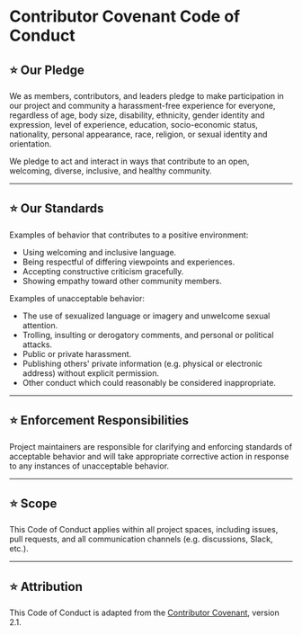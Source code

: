# Contributor Covenant Code of Conduct

## ⭐ Our Pledge

We as members, contributors, and leaders pledge to make participation in our project and community a harassment-free experience for everyone, regardless of age, body size, disability, ethnicity, gender identity and expression, level of experience, education, socio-economic status, nationality, personal appearance, race, religion, or sexual identity and orientation.

We pledge to act and interact in ways that contribute to an open, welcoming, diverse, inclusive, and healthy community.

---

## ⭐ Our Standards

Examples of behavior that contributes to a positive environment:
- Using welcoming and inclusive language.
- Being respectful of differing viewpoints and experiences.
- Accepting constructive criticism gracefully.
- Showing empathy toward other community members.

Examples of unacceptable behavior:
- The use of sexualized language or imagery and unwelcome sexual attention.
- Trolling, insulting or derogatory comments, and personal or political attacks.
- Public or private harassment.
- Publishing others' private information (e.g. physical or electronic address) without explicit permission.
- Other conduct which could reasonably be considered inappropriate.

---

## ⭐ Enforcement Responsibilities

Project maintainers are responsible for clarifying and enforcing standards of acceptable behavior and will take appropriate corrective action in response to any instances of unacceptable behavior.

---

## ⭐ Scope

This Code of Conduct applies within all project spaces, including issues, pull requests, and all communication channels (e.g. discussions, Slack, etc.).

---

## ⭐ Attribution

This Code of Conduct is adapted from the [Contributor Covenant](https://www.contributor-covenant.org), version 2.1.
